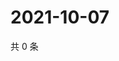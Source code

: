 # 2021-10-07

共 0 条

<!-- BEGIN WEIBO -->
<!-- 最后更新时间 Thu Oct 07 2021 16:16:20 GMT+0800 (China Standard Time) -->

<!-- END WEIBO -->
